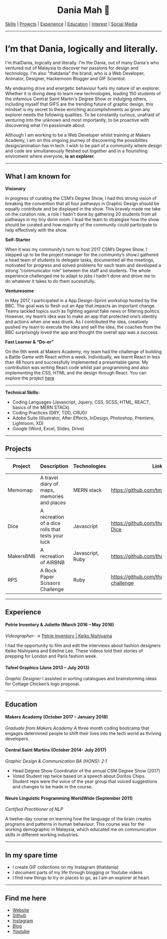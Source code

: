 <h1 align="center">
  Dania Mah 🌺
</h1>

<a href="#">[Skills](#what-i-am-known-for)</a> |
<a href="#">[Projects](#what-i-am-known-for)</a> |
<a href="#">[Experience](#experience)</a> |
<a href="#">[Education](#education)</a> |
<a href="#">[Interest](#in-my-spare-time)</a> |
<a href="#">[Social Media](#find-me-here)</a> 
***

# I’m that Dania, logically and literally.

I'm thatDania, logically and literally. I'm the Dania, out of many Dania's who ventured out of Malaysia 
to discover her passions for design and technology. I'm also "thatdania" the brand, who is a Web Developer, 
Animator, Designer, Hackernoon Blogger and GIF Scientist.

My endearing drive and energetic behaviour fuels my nature of an explorer. Whether it is diving deep to learn
new technologies, leading 150 students of the infamous Central Saint Martin's Degree Show or indulging others, 
including myself that GIFS are the trending future of graphic design, this mindset is my secret to these enriching 
accomplishments as given any explorer needs the following qualities. To be constantly curious, unafraid of venturing
into the unknown and most importantly, to be proactive with discovering what I'm passionate about.

Although I am working to be a Web Developer whilst training at Makers Academy, I am on this ongoing journey of 
discovering the possibilites design/animation has in tech. I wish to be part of a community where design and 
code are simultaneously fleshed out together and in a flourishing enviroment where everyone, **is an explorer.**

***

## What I am known for

**Visionary**

In progress of curating the CSM’s Degree Show, I had this strong
vision of breaking the convention that all four pathways in Graphic
Design should be equally contribute and be displayed in the show. This bravely made me
take on the curation role, a role I hadn't done by gathering 20 students
from all pathways in my tiny dorm room. I lead the team to strategise how the show 
should be curated and how majority of the community could participate to help effectively with
the show.

**Self-Starter**

When it was my community’s turn to host 2017 CSM’s Degree Show, I
stepped up to be the project manager for the community’s show.I
gathered a head team of students to delegate tasks, documented
all the meetings, motivated for progress and solved problems for
each team and developed a strong “communicator role” between the
staff and students. The whole experience challenged me to adapt to
jobs I hadn't done and drove me to do whatever it takes to do them sucessfully.

**Venturesome**

In May 2017, I participated in a App Design-Sprint workshop
hosted by the BBC. The goal was to flesh out an App that impacts
an important change. Teams tackled topics such as fighting against
fake news or filtering politics. However, my team’s idea was to
make an app that protected one’s identity and actions when one
was drunk. As I contributed the idea, creatively pushed my team
to execute the idea and sell the idea, the coaches from the BBC 
surprisingly loved the app and thought the overall app was a success.

**Fast Learner & “Do-er”**

On the 9th week at Makers Academy, my team had the challenge of building a Battle Game with React within a week.
 Individually, we learnt React in less than 48 hours and successfully implemented a presentable game. My contribution
 was writing React code whilst pair programming and also implementing the CSS, HTML and the design through React. You
 can explore the project [here](https://github.com/thatdania/Trangressions)
 ***

**Technical Skills:**
- Coding Languages (Javascript, Jquery, CSS, SCSS, HTML, REACT, basics of the MERN STACk)
- Coding Practices (DRY, TDD, CRUD) 
- Adobe Suite (Illustrator, After Effects, InDesign, Photoshop, Premiere, Lightroom, XD)
- Google (Word, Excel, Slides, Drive)
***
## Projects
Project | Description | Technologies | Links | Testing Technologies
---| --- | --- | --- | --- |
Memomap | A travel diary of maps, memories and places | MERN stack | https://github.com/tmerrr/map-app | Mocha, Chai and Sinon  
Dice | A recreation of a dice rolls that tests your luck| Javascript| https://github.com/thatdania/Javascript-Dice | Jasmine 
MakersBNB | A recreation of AIRBNB | Javascript, Ruby | https://github.com/thatdania/MakersBnB | Rspec 
RPS  | A Rock Paper Scissors Challenge | Ruby |https://github.com/thatdania/rps-challenge| Rspec 
***
## Experience
#### Petrie Inventory & Juliette  (March 2016 – May 2016)
*Videographer-* → [Petrie Inventory | Keiko Nishiyama](http://www.petrieinventory.com/keiko-nishiyama)

I had the opportunity to film and edit the interviews about fashion designers
Keiko Nishiyama and Edeline Lee. These videos told their stories of prepping
for London and Paris fashion week.

#### Tafeel Graphics (June 2013 – July 2013)
*Graphic Designer*
I assisted in sorting catalogues and brainstorming ideas for Cottage Chicken’s logo proposal.
***
## Education

#### Makers Academy (October 2017 – January 2018)
*Graduate from Makers Academy*
A three month coding bootcamp that engages determined people to shift their lives into the tech world
as thriving developers.

#### Central Saint Martins (October 2014- July 2017)
  *Graphic Design & Communication BA (HONS): 2:1*
- Head Degree Show Coordinator of the annual CSM Degree Show (2017)
- Voted Student rep twice based on a speech about Doritos Chips. Student reps were the voice of
  the year group that voiced suggestions and changes to be made in the course.

#### Neuro Linguistic Programming WorldWide (September 2011)
  *Certified Practitioner of NLP*

 A twelve-day course on learning how the language of the brain
 creates programs and patterns in human behaviour. This course was
 for the working demographic in Malaysia, which educated me on
 communication skills in different working industries.
***
## In my spare time
- I create GIF collections on my Instagram (thatdania)
- I document parts of my life through blogging or Youtube videos
- I find new things to try or places to go, as I am an explorer at heart.
***
## Find me here
- [Website](https://www.thatdania.com)
- [Github](https://github.com/thatdania)
- [Instagram](https://www.instagram.com/thatdania)
- [Blog](https://medium.com/@thatdania)
- [Youtube](https://www.youtube.com/user/DreamerDans)


